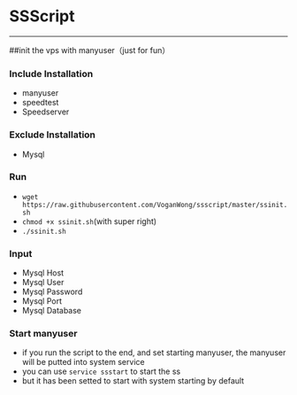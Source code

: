 # SSScript
---
##init the vps with manyuser（just for fun）

### Include Installation
* manyuser
* speedtest
* Speedserver

### Exclude Installation
* Mysql

### Run
* ```wget https://raw.githubusercontent.com/VoganWong/ssscript/master/ssinit.sh```
* ```chmod +x ssinit.sh```(with super right)
* ```./ssinit.sh```

### Input
* Mysql Host
* Mysql User
* Mysql Password
* Mysql Port
* Mysql Database

### Start manyuser
* if you run the script to the end, and set starting manyuser, the manyuser will be putted into system service
* you can use ```service ssstart``` to start the ss
* but it has been setted to start with system starting by default



